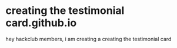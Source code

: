 # creating the testimonial card.github.io
 hey hackclub members, i am creating a creating the testimonial card
